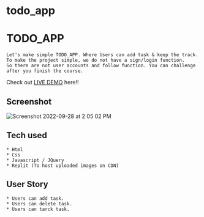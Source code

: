 # todo_app



# TODO_APP
```
Let's make simple TODO_APP. Where Users can add task & keep the track.
To make the project simple, we do not have a sign/login function.
So there are not user accounts and follow function. You can challenge after you finish the course.
```
Check out [LIVE DEMO]() here!!
## Screenshot
![Screenshot 2022-09-28 at 2 05 02 PM](https://user-images.githubusercontent.com/109030441/192731060-bd50875e-e30f-42b9-8257-1921b4633bfb.png)



## Tech used
```
* Html
* Css
* Javascript / JQuery
* Replit (To host uploaded images on CDN)
```
## User Story
```
* Users can add task.
* Users can delete task.
* Users can tarck task.
```
